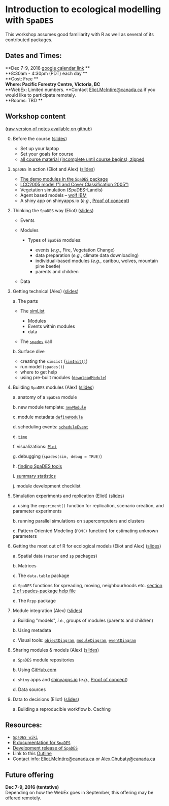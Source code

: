 
# Introduction to ecological modelling with `SpaDES`

This workshop assumes good familiarity with R as well as several of its contributed packages.

## Dates and Times:

**Dec 7-9, 2016 [google calendar link](https://calendar.google.com/calendar/event?action=TEMPLATE&tmeid=MzFvcDA5MmI3dDJhMDQxYTE4MzZpZDVuNW8gZWxpb3RtY2ludGlyZUBt&tmsrc=eliotmcintire%40gmail.com) **  
**8:30am - 4:30pm (PDT) each day **  
**Cost: Free **  
**Where: Pacific Forestry Centre, Victoria, BC**  
**WebEx: Limited numbers. **Contact Eliot.McIntire@canada.ca if you would like to participate remotely.  
**Rooms:  TBD **  

## Workshop content 

([raw version of notes available on github](https://github.com/PredictiveEcology/workshops/tree/master/SpaDES_intro))

0. Before the course ([slides](http://Rpubs.com/PredictiveEcology/SpaDES-intro-00-prerequisites))

    - Set up your laptop
    - Set your goals for course
    - [all course material (incomplete until course begins), zipped](https://github.com/PredictiveEcology/workshops/raw/master/SpaDES_intro.zip)

1. `SpaDES` in action (Eliot and Alex) ([slides](http://Rpubs.com/PredictiveEcology/SpaDES-Intro-01-spades-in-action))

    - [The demo modules in the `SpaDES` package](https://github.com/PredictiveEcology/SpaDES/blob/master/inst/sampleModules/SpaDES_sampleModules/SpaDES_sampleModules.Rmd)
    - [LCC2005 model ("Land Cover Classification 2005")](http://htmlpreview.github.io/?https://github.com/PredictiveEcology/SpaDES-modules/blob/master/modules/LCC2005/LCC2005.html)
    - Vegetation simulation (SpaDES-Landis)
    - Agent based models – [wolf IBM](http://htmlpreview.github.io/?https://github.com/PredictiveEcology/SpaDES-modules/blob/master/modules/wolfAlps/wolfAlps.html)
    - A shiny app on shinyapps.io (*e.g.*, [Proof of concept](https://spades.shinyapps.io/ForestChange_ProofOfConcept/))
    
2. Thinking the `SpaDES` way (Eliot) ([slides](http://Rpubs.com/PredictiveEcology/SpaDES-Intro-02-thinking-the-spades-way))
    
    - Events
    
    - Modules
    
      - Types of `SpaDES` modules:
    
        - events (*e.g.*, Fire, Vegetation Change)
        - data preparation (*e.g.*, climate data downloading)
        - individual-based modules (*e.g.*, caribou, wolves, mountain pine beetle)
        - parents and children
    
    - Data

3.  Getting technical (Alex) ([slides](http://Rpubs.com/PredictiveEcology/SpaDES-Intro-03-getting-technical))
    
    a. The parts
    
      - The [simList](http://www.rdocumentation.org/packages/SpaDES/versions/1.2.0/topics/.simList-class)
        
        - Modules
        - Events within modules
        - data
            
      - The [`spades`](http://www.rdocumentation.org/packages/SpaDES/versions/1.2.0/topics/spades) call

    
    b. Surface dive
    
      - creating the `simList` ([`simInit()`](http://www.rdocumentation.org/packages/SpaDES/versions/1.2.0/topics/simInit))
      - run model (`spades()`)
      - where to get help
      - using pre-built modules ([`downloadModule`]((http://www.rdocumentation.org/packages/SpaDES/versions/1.2.0/topics/downloadModule)))
        

4. Building `SpaDES` modules (Alex) ([slides](http://Rpubs.com/PredictiveEcology/SpaDES-Intro-04-modules))
    
    a. anatomy of a `SpaDES` module
    
    b. new module template: [`newModule`](http://www.rdocumentation.org/packages/SpaDES/versions/1.2.0/topics/newModule)
    
    c. module metadata [`defineModule`](http://www.rdocumentation.org/packages/SpaDES/versions/1.2.0/topics/defineModule)
    
    d. scheduling events: [`scheduleEvent`](http://www.rdocumentation.org/packages/SpaDES/versions/1.2.0/topics/scheduleEvent)
    
    e. [`time`](http://www.rdocumentation.org/packages/SpaDES/versions/1.2.0/topics/time)
    
    f. visualizations: [`Plot`](http://www.rdocumentation.org/packages/SpaDES/versions/1.2.0/topics/Plot)
    
    g. debugging (`spades(sim, debug = TRUE)`)
    
    h. [finding SpaDES tools](http://www.rdocumentation.org/packages/SpaDES/versions/1.2.0/topics/spades-package)
    
    i. [summary statistics](https://github.com/PredictiveEcology/SpaDES/wiki/Summary-statistics-in-simulations)
    
    j. module development checklist

5. Simulation experiments and replication (Eliot) ([slides](http://Rpubs.com/PredictiveEcology/SpaDES-Intro-05-simulation-experiments-replication))
    
    a. using the `experiment()` function for replication, scenario creation, and parameter experiments
    
    b. running parallel simulations on supercomputers and clusters
    
    c. Pattern Oriented Modeling (`POM()` function) for estimating unknown parameters

6. Getting the most out of R for ecological models (Eliot and Alex) ([slides](http://Rpubs.com/PredictiveEcology/SpaDES-Intro-06-getting-most-out-of-r))

    
    a. Spatial data (`raster` and `sp` packages)
    
    b. Matrices
    
    c. The `data.table` package
    
    d. `SpaDES` functions for spreading, moving, neighbourhoods etc. [section 2 of spades-package help file](http://www.rdocumentation.org/packages/SpaDES/versions/1.2.0/topics/spades-package)
    
    e. The `Rcpp` package
    
7. Module integration (Alex)
([slides](http://Rpubs.com/PredictiveEcology/SpaDES-Intro-07-module-integration))
    
    a. Building "models", *i.e.*, groups of modules (parents and children)
    
    b. Using metadata
    
    c. Visual tools: [`objectDiagram`](http://www.rdocumentation.org/packages/SpaDES/versions/1.2.0/topics/objectDiagram), [`moduleDiagram`](http://www.rdocumentation.org/packages/SpaDES/versions/1.2.0/topics/moduleDiagram), [`eventDiagram`](http://www.rdocumentation.org/packages/SpaDES/versions/1.2.0/topics/eventDiagram)

8. Sharing modules & models (Alex) ([slides](http://Rpubs.com/PredictiveEcology/SpaDES-Intro-08-sharing-modules))
    
    a. `SpaDES` module repositories
    
    b. Using [GitHub.com](https://github.com)
    
    c. `shiny` apps and [shinyapps.io](http://www.shinyapps.io/) (*e.g.*, [Proof of concept](https://spades.shinyapps.io/ForestChange_ProofOfConcept/))
    
    d. Data sources

9. Data to decisions (Eliot)
([slides](http://Rpubs.com/PredictiveEcology/SpaDES-Intro-09-workflow))

    a. Building a reproducible workflow
    b. Caching

## Resources:

- [`SpaDES wiki`](https://github.com/PredictiveEcology/SpaDES/wiki)
- [R documentation for `SpaDES`](http://www.rdocumentation.org/packages/SpaDES/versions/1.2.0)
- [Development release of `SpaDES`](https://github.com/PredictiveEcology/SpaDES/tree/development)
- Link to this [Outline](http://Rpubs.com/PredictiveEcology/SpaDES-Intro-Outline)
- Contact info: Eliot.McIntire@canada.ca or Alex.Chubaty@canada.ca

## Future offering

**Dec 7-9, 2016 (tentative)**  
Depending on how the WebEx goes in September, this offering may be offered remotely.


